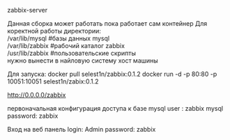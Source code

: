 zabbix-server

Данная сборка может работать пока работает сам контейнер 
Для коректной работы директории:        
/var/lib/mysql  #базы данных mysql      
/var/lib/zabbix #рабочий каталог zabbix         
/usr/lib/zabbix #пользовательские скрипты          
нужно вынести в найловую систему хост машины

Для запуска:
docker pull selest1n/zabbix:0.1.2
docker run -d -p 80:80 -p 10051:10051 selest1n/zabix:0.1.2

http://0.0.0.0/zabbix

первоначальная конфигурация доступа к базе 
mysql user : zabbix
mysql password: zabbix

Вход на веб панель
login: Admin
password: zabbix
